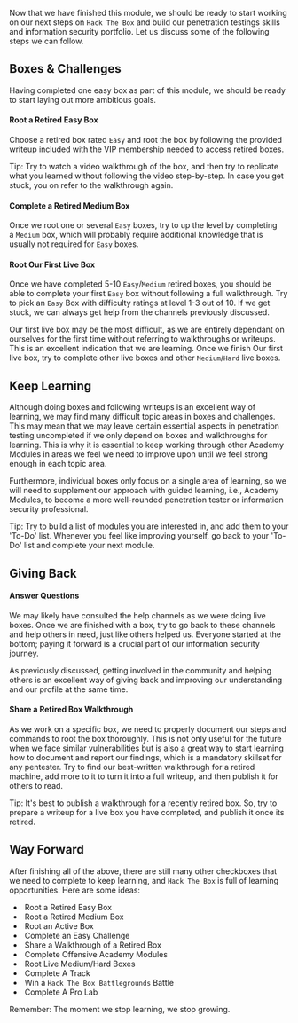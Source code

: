 Now that we have finished this module, we should be ready to start working on our next steps on `Hack The Box` and build our penetration testings skills and information security portfolio. Let us discuss some of the following steps we can follow.

## Boxes & Challenges

Having completed one easy box as part of this module, we should be ready to start laying out more ambitious goals.

#### Root a Retired Easy Box

Choose a retired box rated `Easy` and root the box by following the provided writeup included with the VIP membership needed to access retired boxes.

Tip: Try to watch a video walkthrough of the box, and then try to replicate what you learned without following the video step-by-step. In case you get stuck, you on refer to the walkthrough again.

#### Complete a Retired Medium Box

Once we root one or several `Easy` boxes, try to up the level by completing a `Medium` box, which will probably require additional knowledge that is usually not required for `Easy` boxes.

#### Root Our First Live Box

Once we have completed 5-10 `Easy`/`Medium` retired boxes, you should be able to complete your first `Easy` box without following a full walkthrough. Try to pick an `Easy` Box with difficulty ratings at level 1-3 out of 10. If we get stuck, we can always get help from the channels previously discussed.

Our first live box may be the most difficult, as we are entirely dependant on ourselves for the first time without referring to walkthroughs or writeups. This is an excellent indication that we are learning. Once we finish Our first live box, try to complete other live boxes and other `Medium`/`Hard` live boxes.

## Keep Learning

Although doing boxes and following writeups is an excellent way of learning, we may find many difficult topic areas in boxes and challenges. This may mean that we may leave certain essential aspects in penetration testing uncompleted if we only depend on boxes and walkthroughs for learning. This is why it is essential to keep working through other Academy Modules in areas we feel we need to improve upon until we feel strong enough in each topic area.

Furthermore, individual boxes only focus on a single area of learning, so we will need to supplement our approach with guided learning, i.e., Academy Modules, to become a more well-rounded penetration tester or information security professional.

Tip: Try to build a list of modules you are interested in, and add them to your 'To-Do' list. Whenever you feel like improving yourself, go back to your 'To-Do' list and complete your next module.

## Giving Back

#### Answer Questions

We may likely have consulted the help channels as we were doing live boxes. Once we are finished with a box, try to go back to these channels and help others in need, just like others helped us. Everyone started at the bottom; paying it forward is a crucial part of our information security journey.

As previously discussed, getting involved in the community and helping others is an excellent way of giving back and improving our understanding and our profile at the same time.

#### Share a Retired Box Walkthrough

As we work on a specific box, we need to properly document our steps and commands to root the box thoroughly. This is not only useful for the future when we face similar vulnerabilities but is also a great way to start learning how to document and report our findings, which is a mandatory skillset for any pentester. Try to find our best-written walkthrough for a retired machine, add more to it to turn it into a full writeup, and then publish it for others to read.

Tip: It's best to publish a walkthrough for a recently retired box. So, try to prepare a writeup for a live box you have completed, and publish it once its retired.

## Way Forward

After finishing all of the above, there are still many other checkboxes that we need to complete to keep learning, and `Hack The Box` is full of learning opportunities. Here are some ideas:

-    Root a Retired Easy Box  
-    Root a Retired Medium Box  
-    Root an Active Box  
-    Complete an Easy Challenge  
-    Share a Walkthrough of a Retired Box  
-    Complete Offensive Academy Modules  
-    Root Live Medium/Hard Boxes  
-    Complete A Track  
-    Win a `Hack The Box Battlegrounds` Battle  
-    Complete A Pro Lab

Remember: The moment we stop learning, we stop growing.